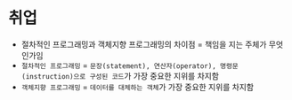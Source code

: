 # 취업
- 절차적인 프로그래밍과 객체지향 프로그래밍의 차이점 = 책임을 지는 주체가 무엇인가임
- `절차적인 프로그래밍` = `문장(statement), 연산자(operator), 명령문(instruction)으로 구성된 코드`가 가장 중요한 지위를 차지함
- `객체지향 프로그래밍` = `데이터를 대체하는 객체`가 가장 중요한 지위를 차지함